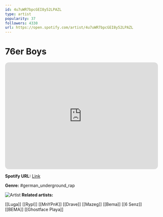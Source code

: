 ```yaml
---
id: 4u7uWR7bpcGEI8y52LPAZL
type: artist
popularity: 37
followers: 4330
url: https://open.spotify.com/artist/4u7uWR7bpcGEI8y52LPAZL
---
```

# 76er Boys

<iframe style="border-radius:12px" src="https://open.spotify.com/embed/artist/4u7uWR7bpcGEI8y52LPAZL" width="100%" height="352" frameBorder="0" allowfullscreen="" allow="autoplay; clipboard-write; encrypted-media; fullscreen; picture-in-picture" loading="lazy"></iframe>

**Spotify URL:** [Link](https://open.spotify.com/artist/4u7uWR7bpcGEI8y52LPAZL)

**Genre:**  #german_underground_rap

![Artist](https://i.scdn.co/image/ab6761610000e5eb0cf5145bf6514613f7754714)
**Related artists:**

[[Luga]]
[[Rypl]]
[[MnYPnK]]
[[Drave]]
[[Mazeg]]
[[Bema]]
[[6 Senz]]
[[BEMA]]
[[Ghostface Playa]]
